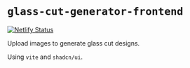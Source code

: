 # `glass-cut-generator-frontend`

[![Netlify Status](https://api.netlify.com/api/v1/badges/7ef0cea0-4d72-4c32-bb2b-04122fb1610b/deploy-status)](https://app.netlify.com/sites/glass-cut-generator/deploys)

Upload images to generate glass cut designs.

Using `vite` and `shadcn/ui`.
